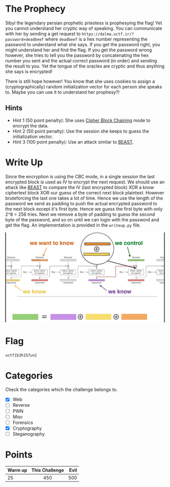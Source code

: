 # The Prophecy

Sibyl the legendary persian prophetic priestess is prophesying the flag! Yet you cannot understand her cryptic way of speaking. You can communicate with her by sending a get request to `https://dalma.uctf.ir/?password=deadbeef` where `deadbeef` is a hex number representing the password to understand what she says. If you get the password right, you might understand her and find the flag. If you get the password wrong however, she tries to tell you the password by concatenating the hex number you sent  and the actual correct password (in order) and sending the result to you. Yet the tongue of the oracles are cryptic and thus anything she says is encrypted!

There is still hope however! You know that she uses cookies to assign a (cryptographically) random initialization vector for each person she speaks to. Maybe you can use it to understand her prophesy?!

## Hints

 * Hint 1 (50 point penalty): She uses [Cipher Block Chaining](https://en.wikipedia.org/wiki/Block_cipher_mode_of_operation) mode to encrypt the data.
 * Hint 2 (50 point penalty): Use the session she keeps to guess the initialization vector.
 * Hint 3 (100 point penalty): Use an attack similar to [BEAST](https://medium.com/@c0D3M/beast-attack-explained-f272acd7996e).

# Write Up

Since the encryption is using the CBC mode, in a single session the last encrypted block is used as IV to encrypt the next request. We should use an attack like [BEAST](https://medium.com/@c0D3M/beast-attack-explained-f272acd7996e) to compare the IV (last encrypted block) XOR a know ciphertext block XOR our guess of the correct next block plaintext. However bruteforcing the last one takes a lot of time. Hence we use the length of the password we send as padding to push the actual encrypted password to the next block except it's first byte. Hence we guess the first byte with only 2^8 = 256 tries. Next we remove a byte of padding to guess the second byte of the password, and so on until we can login with the password and get the flag. An implementation is provided in the `writeup.py` file.

<img src="Resources/beast.webp" title="UCTF" alt="UCTF" data-align="center">

# Flag

`uctf{b3h157un}`

# Categories

Check the categories which the challenge belongs to.

- [x] Web
- [ ] Reverse
- [ ] PWN
- [ ] Misc
- [ ] Forensics
- [x] Cryptography
- [ ] Steganography

# Points

| Warm up | This Challenge  | Evil |
| ------- |:---------------:| ----:|
| 25      |       450       | 500  |
